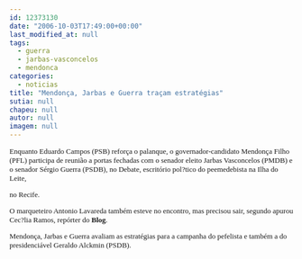 ```yaml
---
id: 12373130
date: "2006-10-03T17:49:00+00:00"
last_modified_at: null
tags:
  - guerra
  - jarbas-vasconcelos
  - mendonca
categories:
  - noticias
title: "Mendonça, Jarbas e Guerra traçam estratégias"
sutia: null
chapeu: null
autor: null
imagem: null
---
```

<p><FONT size=2></p>
<p><P><FONT face=Verdana>Enquanto Eduardo Campos (PSB) reforça o palanque, o governador-candidato Mendonça Filho (PFL) participa de reunião a portas fechadas com o senador eleito Jarbas Vasconcelos (PMDB) e o senador Sérgio Guerra (PSDB), no Debate, escritório pol?tico do peemedebista na Ilha do Leite,</p>
<p> no Recife. </FONT></P></p>
<p><P><FONT face=Verdana>O marqueteiro Antonio Lavareda também esteve no encontro, mas precisou sair, segundo apurou Cec?lia Ramos, repórter do <STRONG>Blog</STRONG>. </FONT></P></p>
<p><P><FONT face=Verdana>Mendonça, Jarbas e Guerra avaliam as estratégias para a campanha do pefelista e também a do presidenciável Geraldo Alckmin (PSDB). </FONT></P></FONT> </p>
